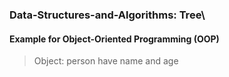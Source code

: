 ### Data-Structures-and-Algorithms: Tree\
#### Example for Object-Oriented Programming (OOP)
> Object: person have name and age
